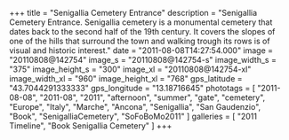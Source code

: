 +++
title = "Senigallia Cemetery Entrance"
description = "Senigallia Cemetery Entrance. Senigallia cemetery is a monumental cemetery that dates back to the second half of the 19th century. It covers the slopes of one of the hills that surround the town and walking trough its rows is of visual and historic interest."
date = "2011-08-08T14:27:54.000"
image = "20110808@142754"
image_s = "20110808@142754-s"
image_width_s = "375"
image_height_s = "300"
image_xl = "20110808@142754-xl"
image_width_xl = "960"
image_height_xl = "768"
gps_latitude = "43.7044291333333"
gps_longitude = "13.18716645"
phototags = [ "2011-08-08", "2011-08", "2011", "afternoon", "summer", "gate", "cemetery", "Europe", "Italy", "Marche", "Ancona", "Senigallia", "San Gaudenzio", "Book", "SenigalliaCemetery", "SoFoBoMo2011" ]
galleries = [ "2011 Timeline", "Book Senigallia Cemetery" ]
+++
